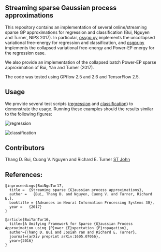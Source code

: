 ## Streaming sparse Gaussian process approximations

This repository contains an implementation of several online/streaming sparse GP approximations for regression and classification (Bui, Nguyen and Turner, NIPS 2017). In particular, [osvgp.py](code/osvgpc.py) implements the uncollapsed variational free-energy for regression and classification, and [osgpr.py](code/osgpr.py) implements the collapsed variational free-energy and Power-EP energy for the regression case.

We also provide an implementation of the collapsed batch Power-EP sparse approximation of Bui, Yan and Turner (2017).

The code was tested using GPflow 2.5 and 2.6 and TensorFlow 2.5.

## Usage

We provide several test scripts ([regression](code/run_reg_toy.py) and [classification](code/run_cla_toy.py)) to demonstrate the usage. Running these examples should the results similar to the following figures:

![regression](tmp/reg_VFE_M_10_iid_False.png)

![classification](tmp/cla_VFE_M_30_iid_False.png)

## Contributors

Thang D. Bui, Cuong V. Nguyen and Richard E. Turner
[ST John](github.com/st--/)

## References: 

```
@inproceedings{BuiNguTur17,
  title =  {Streaming sparse {G}aussian process approximations},
  author =   {Bui, Thang D. and Nguyen, Cuong V. and Turner, Richard E.},
  booktitle = {Advances in Neural Information Processing Systems 30},
  year =   {2017}
}

@article{BuiYanTur16,
  title={A Unifying Framework for Sparse {G}aussian Process Approximation using {P}ower {E}xpectation {P}ropagation},
  author={Thang D. Bui and Josiah Yan and Richard E. Turner},
  journal={arXiv preprint arXiv:1605.07066},
  year={2016}
}
```
